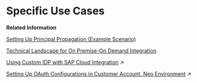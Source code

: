 <!-- loio8fdb2139684a4789a732aabb2895658b -->

# Specific Use Cases

**Related Information**  


[Setting Up Principal Propagation \(Example Scenario\)](setting-up-principal-propagation-example-scenario-34eff84.md "Use principal propagation to forward the principal (identity of a user) across several connections in a complex system landscape.")

[Technical Landscape for On Premise-On Demand Integration](technical-landscape-for-on-premise-on-demand-integration-f69e177.md "As one example for certificate-based connectivity, customer intends to connect a customer-based SAP on-premise system (based on SAP Application Server ABAP with Cloud Integration.")

[Using Custom IDP with SAP Cloud Integration](https://help.sap.com/viewer/368c481cd6954bdfa5d0435479fd4eaf/IAT/en-US/c59610d483974fcda631af4a2aae586b.html "") :arrow_upper_right:

[Setting Up OAuth Configurations in Customer Account, Neo Environment](https://help.sap.com/viewer/368c481cd6954bdfa5d0435479fd4eaf/IAT/en-US/b5e75eaf95534baaa7c9bc2ac020391c.html "Through a REST API you can manage roles and their assignments to users.") :arrow_upper_right:

